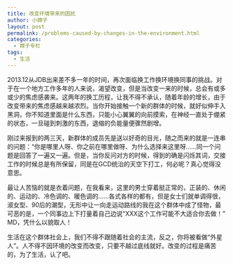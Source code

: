 ```yaml
---
title: 改变环境带来的困扰
author: 小嫦子
layout: post
permalink: /problems-caused-by-changes-in-the-environment.html
categories:
  - 嫦子专栏
tags:
  - 生活
---
```

2013.12从JDB出来差不多一年的时间，再次面临换工作换环境换同事的挑战。对于在一个地方工作多年的人来说，渴望改变，但是当改变一来的时候，总会有或多或少的焦虑感袭来。这两年的换工历程，让我不得不承认，随着年龄的增长，由于改变带来的焦虑感越来越浓烈。当你开始接触一个新的群体的时候，就好似伸手入黑洞，你不知道里面是什么东西，只能小心翼翼的向前摸索，在神经一直处于绷紧的状态，一旦碰到刺激的东西，退缩的负能量便骤然剧增。  


  
刚过来报到的两三天，新群体的成员先是送以好奇的目光，随之而来的就是一连串的问题：“你是哪里人呀、你之前在哪里做呀、为什么选择来这里呀……同一个问题是回答了一遍又一遍。但是，当你反问对方的时候，得到的确是闪烁其词，交接工作的时候总是有所保留，同是在GCD统治的天空下打工，何必呢？真心觉得没意思。

最让人苦恼的就是衣着问题，在我看来，这里的男士穿着挺正常的，正装的、休闲的、运动的、冷色调的、暖色调的……各式各样的都有，但是女士们就单调得很，淑女型、90后的潮型，无形中让一向走运动路线的我在这个群体中成了怪物，最可恶的是，一个同事边上下打量着自己边说“XXX这个工作可能不大适合你去做！” MD，凭什么以貌取人！

生活在这个群体社会上，我们不得不跟随着社会的主流，反之，你将被看做“外星人”。人不得不因环境的改变而改变，只要不越过底线就好。改变的过程是痛苦的，为了生活，认了吧。